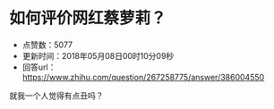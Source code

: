 # 如何评价网红蔡萝莉？
- 点赞数：5077
- 更新时间：2018年05月08日00时10分09秒
- 回答url：https://www.zhihu.com/question/267258775/answer/386004550
<body>
 <p data-pid="WE7Rh9wX">就我一个人觉得有点丑吗？</p>
</body>